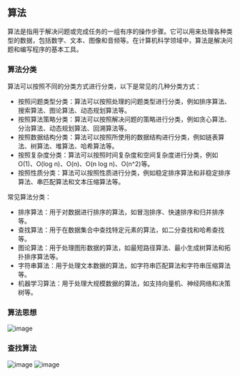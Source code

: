 ## 算法
算法是指用于解决问题或完成任务的一组有序的操作步骤。它可以用来处理各种类型的数据，包括数字、文本、图像和音频等。在计算机科学领域中，算法是解决问题和编写程序的基本工具。
### 算法分类
算法可以按照不同的分类方式进行分类，以下是常见的几种分类方式：
- 按照问题类型分类：算法可以按照处理的问题类型进行分类，例如排序算法、搜索算法、图论算法、动态规划算法等。
- 按照算法策略分类：算法可以按照解决问题的策略进行分类，例如贪心算法、分治算法、动态规划算法、回溯算法等。
- 按照数据结构分类：算法可以按照所使用的数据结构进行分类，例如链表算法、树算法、堆算法、哈希算法等。
- 按照复杂度分类：算法可以按照时间复杂度和空间复杂度进行分类，例如O(1)、O(log n)、O(n)、O(n log n)、O(n^2)等。
- 按照性质分类：算法可以按照性质进行分类，例如稳定排序算法和非稳定排序算法、串匹配算法和文本压缩算法等。

常见算法分类：
- 排序算法：用于对数据进行排序的算法，如冒泡排序、快速排序和归并排序等。
- 查找算法：用于在数据集合中查找特定元素的算法，如二分查找和哈希查找等。
- 图论算法：用于处理图形数据的算法，如最短路径算法、最小生成树算法和拓扑排序算法等。
- 字符串算法：用于处理文本数据的算法，如字符串匹配算法和字符串压缩算法等。
- 机器学习算法：用于处理大规模数据的算法，如支持向量机、神经网络和决策树等。

### 算法思想
![image](https://user-images.githubusercontent.com/107925483/231052568-b88d61b1-f93d-4d42-812e-e335d8389ea1.png)
### 查找算法
![image](https://user-images.githubusercontent.com/107925483/231053339-52f63b64-cb34-4eef-952c-3d5850abac89.png)
![image](https://user-images.githubusercontent.com/107925483/231053990-3751d5fd-4670-4ba6-b787-95bf0661f297.png)
